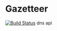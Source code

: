 # Gazetteer

[![Build Status](https://travis-ci.org/s-schweer/gazetteer.svg?branch=master)](https://travis-ci.org/s-schweer/gazetteer)
dns api